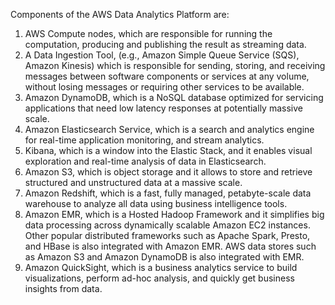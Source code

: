 Components of the AWS Data Analytics Platform are:
1. AWS Compute nodes, which are responsible for running the computation, producing and publishing
the result as streaming data.
2. A Data Ingestion Tool, (e.g., Amazon Simple Queue Service (SQS), Amazon Kinesis) which is
responsible for sending, storing, and receiving messages between software components or services
at any volume, without losing messages or requiring other services to be available.
3. Amazon DynamoDB, which is a NoSQL database optimized for servicing applications that need low
latency responses at potentially massive scale.
4. Amazon Elasticsearch Service, which is a search and analytics engine for real-time application
monitoring, and stream analytics.
5. Kibana, which is a window into the Elastic Stack, and it enables visual exploration and real-time
analysis of data in Elasticsearch.
6. Amazon S3, which is object storage and it allows to store and retrieve structured and unstructured
data at a massive scale.
7. Amazon Redshift, which is a fast, fully managed, petabyte-scale data warehouse to analyze all data
using business intelligence tools.
8. Amazon EMR, which is a Hosted Hadoop Framework and it simplifies big data processing across
dynamically scalable Amazon EC2 instances. Other popular distributed frameworks such as Apache
Spark, Presto, and HBase is also integrated with Amazon EMR. AWS data stores such as Amazon S3
and Amazon DynamoDB is also integrated with EMR.
9. Amazon QuickSight, which is a business analytics service to build visualizations, perform ad-hoc
analysis, and quickly get business insights from data.
